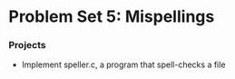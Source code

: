 # Problem Set 5: Mispellings

### Projects

* Implement speller.c, a program that spell-checks a file
